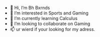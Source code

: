 - 👋 Hi, I’m Bh Bxrnds
- 👀 I’m interested in Sports and Gaming
- 🌱 I’m currently learning Calculus
- 💞️ I’m looking to collaborate on Gaming
- 📫 ur wierd if your looking for my adress.

<!---
Hackdrip/Hackdrip is a ✨ special ✨ repository because its `README.md` (this file) appears on your GitHub profile.
You can click the Preview link to take a look at your changes.
--->

